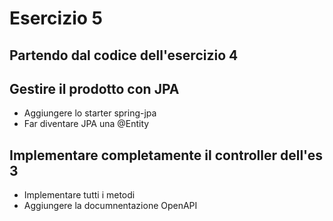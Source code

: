 # Esercizio 5

## Partendo dal codice dell'esercizio 4

## Gestire il prodotto con JPA

- Aggiungere lo starter spring-jpa
- Far diventare JPA una @Entity

## Implementare completamente il controller dell'es 3

- Implementare tutti i metodi
- Aggiungere la documnentazione OpenAPI
